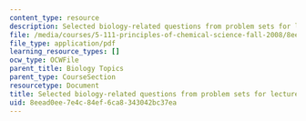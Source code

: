 ```yaml
---
content_type: resource
description: Selected biology-related questions from problem sets for lectures 21-26.
file: /media/courses/5-111-principles-of-chemical-science-fall-2008/8eead0ee7e4c84ef6ca8343042bc37ea_L21to26Bio.pdf
file_type: application/pdf
learning_resource_types: []
ocw_type: OCWFile
parent_title: Biology Topics
parent_type: CourseSection
resourcetype: Document
title: Selected biology-related questions from problem sets for lectures 21-26
uid: 8eead0ee-7e4c-84ef-6ca8-343042bc37ea
---
```

